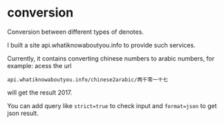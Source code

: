 # conversion
Conversion between different types of denotes.

I built a site api.whatiknowaboutyou.info to provide such services.

Currently, it contains converting chinese numbers to arabic numbers, for example:
acess the url

`api.whatiknowaboutyou.info/chinese2arabic/两千零一十七`

will get the result 2017.

You can add query like `strict=true` to check input and `format=json` to get json result.
